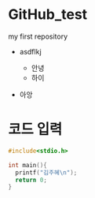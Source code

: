 # GitHub_test
my first repository

- asdflkj
  - 안녕
  - 하이
  
- 아앙

# 코드 입력
```c
#include<stdio.h>

int main(){
  printf("김주혜\n");
  return 0;
}
```
